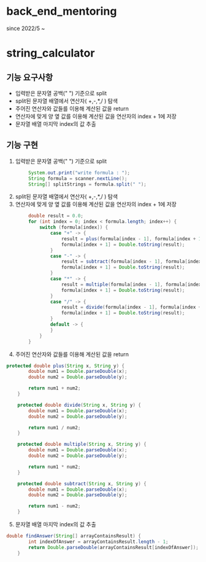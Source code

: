 # back_end_mentoring
since 2022/5 ~

string_calculator
=================

기능 요구사항
------------
- 입력받은 문자열 공백(" ") 기준으로 split
- split된 문자열 배열에서 연산자( +,-,*,/ ) 탐색
- 주어진 연산자와 값들를 이용해 계산된 값을 return
- 연산자에 맞게 양 옆 값를 이용해 계산된 값을 연산자의 index + 1에 저장
- 문자열 배열 마지막 index의 값 추출


기능 구현
---------
1. 입력받은 문자열 공백(" ") 기준으로 split
```java
        System.out.print("write formula : ");
        String formula = scanner.nextLine();
        String[] splitStrings = formula.split(" ");
```
2. split된 문자열 배열에서 연산자( +,-,*,/ ) 탐색
3. 연산자에 맞게 양 옆 값를 이용해 계산된 값을 연산자의 index + 1에 저장
```java
        double result = 0.0;
        for (int index = 0; index < formula.length; index++) {
            switch (formula[index]) {
                case "+" -> {
                    result = plus(formula[index - 1], formula[index + 1]);
                    formula[index + 1] = Double.toString(result);
                }
                case "-" -> {
                    result = subtract(formula[index - 1], formula[index + 1]);
                    formula[index + 1] = Double.toString(result);
                }
                case "*" -> {
                    result = multiple(formula[index - 1], formula[index + 1]);
                    formula[index + 1] = Double.toString(result);
                }
                case "/" -> {
                    result = divide(formula[index - 1], formula[index + 1]);
                    formula[index + 1] = Double.toString(result);
                }
                default -> {
                }
            }
        }
```

4. 주어진 연산자와 값들를 이용해 계산된 값을 return
```java
protected double plus(String x, String y) {
        double num1 = Double.parseDouble(x);
        double num2 = Double.parseDouble(y);

        return num1 + num2;
    }

    protected double divide(String x, String y) {
        double num1 = Double.parseDouble(x);
        double num2 = Double.parseDouble(y);

        return num1 / num2;
    }

    protected double multiple(String x, String y) {
        double num1 = Double.parseDouble(x);
        double num2 = Double.parseDouble(y);

        return num1 * num2;
    }

    protected double subtract(String x, String y) {
        double num1 = Double.parseDouble(x);
        double num2 = Double.parseDouble(y);

        return num1 - num2;
    }
```

5. 문자열 배열 마지막 index의 값 추출

```java
double findAnswer(String[] arrayContainsResult) {
        int indexOfAnswer = arrayContainsResult.length - 1;
        return Double.parseDouble(arrayContainsResult[indexOfAnswer]);
    }
```

